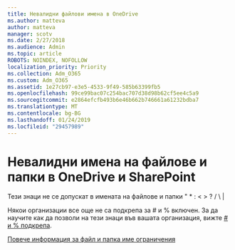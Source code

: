 ```yaml
---
title: Невалидни файлови имена в OneDrive
ms.author: matteva
author: matteva
manager: scotv
ms.date: 2/27/2018
ms.audience: Admin
ms.topic: article
ROBOTS: NOINDEX, NOFOLLOW
localization_priority: Priority
ms.collection: Adm_O365
ms.custom: Adm_O365
ms.assetid: 1e27cb97-e3e5-4533-9f49-585b63399fb5
ms.openlocfilehash: 99ce99bac07c254bac707d38d98b62cf5ee4c5a9
ms.sourcegitcommit: e2864efcfb493b6e46b662b746661a61232bdba7
ms.translationtype: MT
ms.contentlocale: bg-BG
ms.lasthandoff: 01/24/2019
ms.locfileid: "29457989"
---
```

# <a name="invalid-file-and-folder-names-in-onedrive-and-sharepoint"></a>Невалидни имена на файлове и папки в OneDrive и SharePoint

Тези знаци не се допускат в имената на файлове и папки " \* : \< \> ? / \ | 
  
Някои организации все още не са подкрепа за # и % включен. За да научите как да позволи на тези знаци във вашата организация, вижте [# и % подкрепа](https://go.microsoft.com/fwlink/?linkid=862611). 
  
[Повече информация за файл и папка име ограничения](https://go.microsoft.com/fwlink/?linkid=866430)
  

